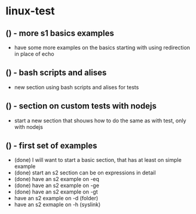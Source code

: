 # linux-test

## () - more s1 basics examples
* have some more examples on the basics starting with using redirection in place of echo

## () - bash scripts and alises
* new section using bash scripts and alises for tests

## () - section on custom tests with nodejs
* start a new section that shouws how to do the same as with test, only with nodejs

## () - first set of examples
* (done) I will want to start a basic section, that has at least on simple example
* (done) start an s2 section can be on expressions in detail
* (done) have an s2 example on -eq
* (done) have an s2 example on -ge
* (done) have an s2 example on -gt
* have an s2 example on -d (folder)
* have an s2 exmaple on -h (syslink)